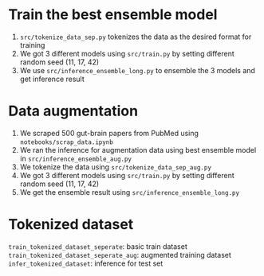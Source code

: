# Train the best ensemble model
1. `src/tokenize_data_sep.py` tokenizes the data as the desired format for training
2. We got 3 different models using `src/train.py` by setting different random seed (11, 17, 42)
3. We use `src/inference_ensemble_long.py` to ensemble the 3 models and get inference result

# Data augmentation
1. We scraped 500 gut-brain papers from PubMed using `notebooks/scrap_data.ipynb`
2. We ran the inference for augmentation data using best ensemble model in `src/inference_ensemble_aug.py`
3. We tokenize the data using `src/tokenize_data_sep_aug.py`
4. We got 3 different models using `src/train.py` by setting different random seed (11, 17, 42)
5. We get the ensemble result using `src/inference_ensemble_long.py` 

# Tokenized dataset
`train_tokenized_dataset_seperate`: basic train dataset
`train_tokenized_dataset_seperate_aug`: augmented training dataset
`infer_tokenized_dataset`: inference for test set